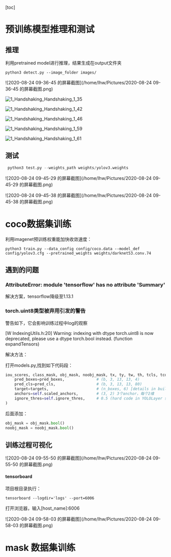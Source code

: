[toc]

# 预训练模型推理和测试

## 推理

利用pretrained model进行推理，结果生成在output文件夹

```shell
python3 detect.py --image_folder images/
```

![2020-08-24 09-36-45 的屏幕截图](/home/lhw/Pictures/2020-08-24 09-36-45 的屏幕截图.png)

![1_Handshaking_Handshaking_1_35](/home/lhw/workspace/yz/yolov3/output/1_Handshaking_Handshaking_1_35.png)

![1_Handshaking_Handshaking_1_42](/home/lhw/workspace/yz/yolov3/output/1_Handshaking_Handshaking_1_42.png)

![1_Handshaking_Handshaking_1_46](/home/lhw/workspace/yz/yolov3/output/1_Handshaking_Handshaking_1_46.png)

![1_Handshaking_Handshaking_1_59](/home/lhw/workspace/yz/yolov3/output/1_Handshaking_Handshaking_1_59.png)

![1_Handshaking_Handshaking_1_61](/home/lhw/workspace/yz/yolov3/output/1_Handshaking_Handshaking_1_61.png)

## 测试

```python
 python3 test.py --weights_path weights/yolov3.weights
```

![2020-08-24 09-45-29 的屏幕截图](/home/lhw/Pictures/2020-08-24 09-45-29 的屏幕截图.png)

![2020-08-24 09-45-38 的屏幕截图](/home/lhw/Pictures/2020-08-24 09-45-38 的屏幕截图.png)



# coco数据集训练

利用imagenet预训练权重能加快收敛速度：

```shell
python3 train.py --data_config config/coco.data --model_def config/yolov3.cfg --pretrained_weights weights/darknet53.conv.74
```

## 遇到的问题

### AttributeError: module 'tensorflow' has no attribute 'Summary'

解决方案，tensorflow降级至1.13.1

### torch.uint8类型被弃用引发的警告

警告如下，它会影响训练过程中log的观察

[W IndexingUtils.h:20] Warning: indexing with dtype torch.uint8 is now deprecated, please use a dtype torch.bool instead. (function expandTensors)

解决方法：

打开models.py,找到如下代码段：

```python
iou_scores, class_mask, obj_mask, noobj_mask, tx, ty, tw, th, tcls, tconf = build_targets(
    pred_boxes=pred_boxes,              # (b, 3, 13, 13, 4)
    pred_cls=pred_cls,                  # (b, 3, 13, 13, 80)
    target=targets,                     # (n_boxes, 6) [details in build_targets function]
    anchors=self.scaled_anchors,        # (3, 2) 3个anchor，每个2维
    ignore_thres=self.ignore_thres,     # 0.5 (hard code in YOLOLayer self.init())
)
```

后面添加：

```python
obj_mask = obj_mask.bool()
noobj_mask = noobj_mask.bool()
```



## 训练过程可视化

![2020-08-24 09-55-50 的屏幕截图](/home/lhw/Pictures/2020-08-24 09-55-50 的屏幕截图.png)



#### tensorboard

项目根目录执行：

```shell
tensorboard --logdir='logs' --port=6006
```

打开浏览器，输入[host_name]:6006

![2020-08-24 09-58-03 的屏幕截图](/home/lhw/Pictures/2020-08-24 09-58-03 的屏幕截图.png)



# mask 数据集训练

